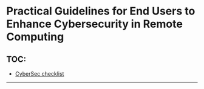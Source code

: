 # Practical Guidelines for End Users to Enhance Cybersecurity in Remote Computing

## TOC:
   * [CyberSec checklist](cyberSec-checklist.md)

---
